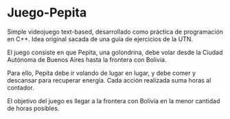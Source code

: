 # Juego-Pepita
Simple videojuego text-based, desarrollado como práctica de programación en C++. Idea original sacada de una guía de ejercicios de la UTN.

El juego consiste en que Pepita, una golondrina, debe volar desde la Ciudad Autónoma de Buenos Aires hasta la frontera con Bolivia.

Para ello, Pepita debe ir volando de lugar en lugar, y debe comer y descansar para recuperar energía. Cada acción realizada suma horas al contador.

El objetivo del juego es llegar a la frontera con Bolivia en la menor cantidad de horas posibles.
